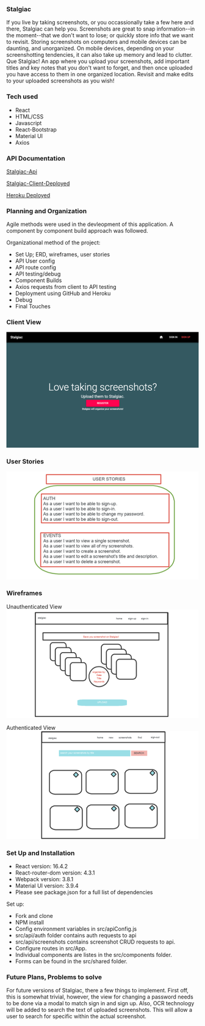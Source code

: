 ### Stalgiac
If you live by taking screenshots, or you occassionally take a few here and there, Stalgiac can help you. Screenshots are great to snap information--in the moment--that we don't want to lose; or quickly store info that we want to revisit. Storing screenshots on computers and mobile devices can be daunting, and unorganized. On mobile devices, depending on your screenshotting tendencies, it can also take up memory and lead to clutter. Que Stalgiac!  An app where you upload your screenshots, add important titles and key notes that you don't want to forget, and then once uploaded you have access to them in one organized location. Revisit and make edits to your uploaded screenshots as you wish!

### Tech used #

* React
* HTML/CSS
* Javascript
* React-Bootstrap
* Material UI
* Axios

### API Documentation #

[Stalgiac-Api](https://github.com/shanejames90/stalgiac-api)

[Stalgiac-Client-Deployed](https://www.shaneajames.com/stalgiac-client/)

[Heroku Deployed](https://stalgiac-api.herokuapp.com/)

### Planning and Organization #
Agile methods were used in the devleopment of this application. A component by component build approach was followed.

Organizational method of the project:

+ Set Up; ERD, wireframes, user stories
+ API User config
+ API route config
+ API testing/debug
+ Component Builds
+ Axios requests from client to API testing
+ Deployment using GitHub and Heroku
+ Debug
+ Final Touches

### Client View #

![Client UI](./public/clientView.png "Client_View")

### User Stories #

![Stalgiac User Stories](./public/userStories.png "Stalgiac_User_Stories")

### Wireframes #

Unauthenticated View
![Stalgiac unauth Wireframe](./public/unauthWireframe.png "Stalgiac_Unauth_Wireframe")

Authenticated View
![Stalgiac Auth Wireframe](./public/authWireframe.png "Stalgiac_auth_Wireframe")

### Set Up and Installation #
+ React version: 16.4.2
+ React-router-dom version: 4.3.1
+ Webpack version: 3.8.1
+ Material UI version: 3.9.4
+ Please see package.json for a full list of dependencies

Set up:
+ Fork and clone
+ NPM install
+ Config environment variables in src/apiConfig.js
+ src/api/auth folder contains auth requests to api
+ src/api/screenshots contains screenshot CRUD requests to api.
+ Configure routes in src/App.
+ Individual components are listes in the src/components folder.
+ Forms can be found in the src/shared folder.

### Future Plans, Problems to solve #
For future versions of Stalgiac, there a few things to implement. First off, this is somewhat trivial, however, the view for changing a password needs to be done via a modal to match sign in and sign up. Also, OCR technology will be added to search the text of uploaded screenshots.  This will allow a user to search for specific within the actual screenshot.
